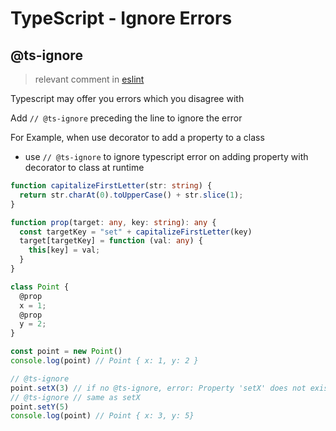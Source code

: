 # TypeScript - Ignore Errors

## @ts-ignore

> relevant comment in [eslint](eslint.md#disable-rules)

Typescript may offer you errors which you disagree with

Add `// @ts-ignore` preceding the line to ignore the error

For Example, when use decorator to add a property to a class

- use `// @ts-ignore` to ignore typescript error on adding property with decorator to class at runtime

```ts
function capitalizeFirstLetter(str: string) {
  return str.charAt(0).toUpperCase() + str.slice(1);
}

function prop(target: any, key: string): any {
  const targetKey = "set" + capitalizeFirstLetter(key)
  target[targetKey] = function (val: any) { 
    this[key] = val;
  }
}

class Point {
  @prop
  x = 1;
  @prop
  y = 2;
}

const point = new Point()
console.log(point) // Point { x: 1, y: 2 }

// @ts-ignore
point.setX(3) // if no @ts-ignore, error: Property 'setX' does not exist on type 'Point'.
// @ts-ignore // same as setX
point.setY(5)
console.log(point) // Point { x: 3, y: 5}
```



